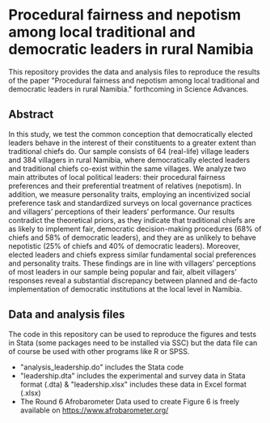 # Procedural fairness and nepotism among local traditional and democratic leaders in rural Namibia
This repository provides the data and analysis files to reproduce the results of the paper "Procedural fairness and nepotism among local traditional and democratic leaders in rural Namibia." forthcoming in Science Advances.

## Abstract
In this study, we test the common conception that democratically elected leaders behave in the interest of their constituents to a greater extent than traditional chiefs do. Our sample consists of 64 (real-life) village leaders and 384 villagers in rural Namibia, where democratically elected leaders and traditional chiefs co-exist within the same villages. We analyze two main attributes of local political leaders: their procedural fairness preferences and their preferential treatment of relatives (nepotism). In addition, we measure personality traits, employing an incentivized social preference task and standardized surveys on local governance practices and villagers’ perceptions of their leaders’ performance. Our results contradict the theoretical priors, as they indicate that traditional chiefs are as likely to implement fair, democratic decision-making procedures (68% of chiefs and 58% of democratic leaders), and they are as unlikely to behave nepotistic (25% of chiefs and 40% of democratic leaders). Moreover, elected leaders and chiefs express similar fundamental social preferences and personality traits. These findings are in line with villagers’ perceptions of most leaders in our sample being popular and fair, albeit villagers’ responses reveal a substantial discrepancy between planned and de-facto implementation of democratic institutions at the local level in Namibia.

## Data and analysis files
The code in this repository can be used to reproduce the figures and tests in Stata (some packages need to be installed via SSC) but the data file can of course be used with other programs like R or SPSS.
- "analysis_leadership.do" includes the Stata code
- "leadership.dta" includes the experimental and survey data in Stata format (.dta) & "leadership.xlsx" includes these data in Excel format (.xlsx)
- The Round 6 Afrobarometer Data used to create Figure 6 is freely available on https://www.afrobarometer.org/
